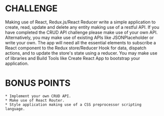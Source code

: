 # CHALLENGE

Making use of React, Redux.js/React Reducer write a simple application to create, read, update and delete any entity making
use of a restful API. If you have completed the CRUD API challenge please make use of your own API. Alternatively, you may
make use of existing APIs like JSONPlaceholder or write your own.
The app will need all the essential elements to subscribe a React component to the Redux store/Reducer Hook for data,
dispatch actions, and to update the store's state using a reducer.
You may make use of libraries and Build Tools like Create React App to bootstrap your application.

# BONUS POINTS

    * Implement your own CRUD API.
    * Make use of React Router.
    * Style application making use of a CSS preprocessor scripting language.
